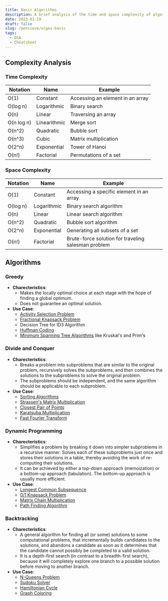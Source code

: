 ```yaml
---
title: Basic Algorithms
description: A brief analysis of the time and space complexity of algorithms, and a list of basic algorithms.
date: 2023-01-19
draft: false
slug: /pensieve/algos-basic
tags:
  - DSA
  - Cheatsheet
---
```

## Complexity Analysis

### Time Complexity

| Notation   | Name         | Example                          |
| ---------- | ------------ | -------------------------------- |
| O(1)       | Constant     | Accessing an element in an array |
| O(log n)   | Logarithmic  | Binary search                    |
| O(n)       | Linear       | Traversing an array              |
| O(n log n) | Linearithmic | Merge sort                       |
| O(n^2)     | Quadratic    | Bubble sort                      |
| O(n^3)     | Cubic        | Matrix multiplication            |
| O(2^n)     | Exponential  | Tower of Hanoi                   |
| O(n!)      | Factorial    | Permutations of a set            |

### Space Complexity

| Notation | Name        | Example                                             |
| -------- | ----------- | --------------------------------------------------- |
| O(1)     | Constant    | Accessing a specific element in an array            |
| O(log n) | Logarithmic | Binary search algorithm                             |
| O(n)     | Linear      | Linear search algorithm                             |
| O(n^2)   | Quadratic   | Bubble sort algorithm                               |
| O(2^n)   | Exponential | Generating all subsets of a set                     |
| O(n!)    | Factorial   | Brute-force solution for traveling salesman problem |

## Algorithms

### Greedy

- **Charecteristics**:
  - Makes the locally optimal choice at each stage with the hope of finding a global optimum.
  - Does not guarantee an optimal solution.
- **Use Case**:
  - [Activity Selection Problem](/pensieve/algo-activity-selection)
  - [Fractional Knapsack Problem](/pensieve/algo-fractional-knapsack)
  - Decision Tree for ID3 Algorithm
  - [Huffman Coding](/pensieve/algo-huffman-coding)
  - [Minimum Spanning Tree Algorithms](/pensieve/mimimum-spanning-tree) like Kruskal's and Prim's

### Divide and Conquer

- **Charecteristics**:
  - Breaks a problem into subproblems that are similar to the original problem, recursively solves the subproblems, and then combines the solutions to the subproblems to solve the original problem.
  - The subproblems should be independent, and the same algorithm should be applicable to each subproblem.
- **Use Case**:
  - [Sorting Algorithms](/pensieve/algo-sorting-searching)
  - [Strassen's Matrix Multiplication](/pensieve/algo-matrix-strassen)
  - [Closest Pair of Points](/pensieve/algo-closest-pair-of-points)
  - [Karatsuba Multiplication](/pensieve/algo-karatsuba)
  - [Fast Fourier Transform](/pensieve/algo-fast-fourier-transform)

### Dynamic Programming

- **Charecteristics**:
  - Simplifies a problem by breaking it down into simpler subproblems in a recursive manner. Solves each of these subproblems just once and stores their solutions in a table, thereby avoiding the work of re-computing their solutions.
  - It can be achieved by either a top-down approach (memoization) or a bottom-up approach (tabulation). The bottom-up approach is usually more efficient.
- **Use Case**:
  - [Longest Common Subsequence](/pensieve/algo-lcs)
  - [0/1 Knapsack Problem](/pensieve/algo-01-knapsack)
  - [Matrix Chain Multiplication](/pensieve/algo-matrix-chain-multiplication)
  - [Path Finding Algorithm](/pensieve/algo-path-finding)

### Backtracking

- **Charecteristics**:
  - A general algorithm for finding all (or some) solutions to some computational problems, that incrementally builds candidates to the solutions, and abandons a candidate as soon as it determines that the candidate cannot possibly be completed to a valid solution.
  - It is a depth-first search (in contrast to a breadth-first search), because it will completely explore one branch to a possible solution before moving to another branch.
- **Use Case**:
  - [N-Queens Problem](/pensieve/algo-n-queens)
  - [Sudoku Solver](/pensieve/algo-sudoku-solver)
  - [Hamiltonian Cycle](/pensieve/algo-hamiltonian-cycle)
  - [Graph Coloring](/pensieve/algo-graph-coloring)